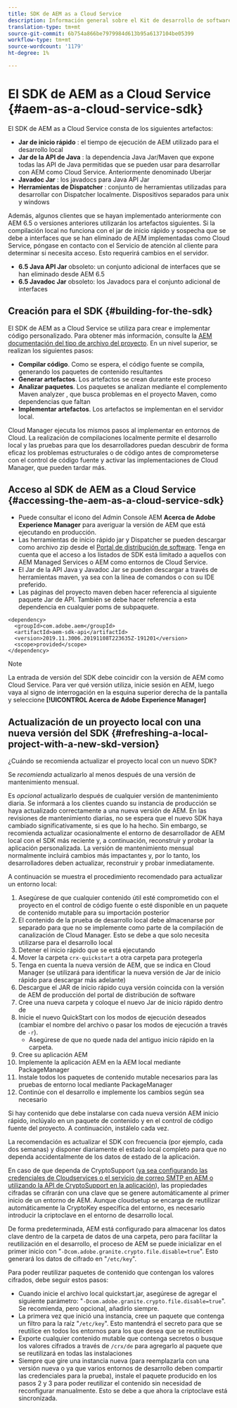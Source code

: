 ```yaml
---
title: SDK de AEM as a Cloud Service
description: Información general sobre el Kit de desarrollo de software de AEM as a Cloud Service
translation-type: tm+mt
source-git-commit: 6b754a866be7979984d613b95a6137104be05399
workflow-type: tm+mt
source-wordcount: '1179'
ht-degree: 1%

---
```



# El SDK de AEM as a Cloud Service {#aem-as-a-cloud-service-sdk}

El SDK de AEM as a Cloud Service consta de los siguientes artefactos:

* **Jar de inicio rápido** : el tiempo de ejecución de AEM utilizado para el desarrollo local
* **Jar de la API de Java** : la dependencia Java Jar/Maven que expone todas las API de Java permitidas que se pueden usar para desarrollar con AEM como Cloud Service. Anteriormente denominado Uberjar
* **Javadoc Jar** : los javadocs para Java API Jar
* **Herramientas de Dispatcher** : conjunto de herramientas utilizadas para desarrollar con Dispatcher localmente. Dispositivos separados para unix y windows

Además, algunos clientes que se hayan implementado anteriormente con AEM 6.5 o versiones anteriores utilizarán los artefactos siguientes. Si la compilación local no funciona con el jar de inicio rápido y sospecha que se debe a interfaces que se han eliminado de AEM implementadas como Cloud Service, póngase en contacto con el Servicio de atención al cliente para determinar si necesita acceso. Esto requerirá cambios en el servidor.

* **6.5 Java API Jar**  obsoleto: un conjunto adicional de interfaces que se han eliminado desde AEM 6.5
* **6.5 Javadoc Jar**  obsoleto: los Javadocs para el conjunto adicional de interfaces

## Creación para el SDK {#building-for-the-sdk}

El SDK de AEM as a Cloud Service se utiliza para crear e implementar código personalizado. Para obtener más información, consulte la [AEM documentación del tipo de archivo del proyecto](https://experienceleague.adobe.com/docs/experience-manager-core-components/using/developing/archetype/using.html?lang=en). En un nivel superior, se realizan los siguientes pasos:

* **Compilar código**. Como se espera, el código fuente se compila, generando los paquetes de contenido resultantes
* **Generar artefactos**. Los artefactos se crean durante este proceso
* **Analizar paquetes**. Los paquetes se analizan mediante el complemento Maven analyzer , que busca problemas en el proyecto Maven, como dependencias que faltan
* **Implementar artefactos**. Los artefactos se implementan en el servidor local.

Cloud Manager ejecuta los mismos pasos al implementar en entornos de Cloud. La realización de compilaciones localmente permite el desarrollo local y las pruebas para que los desarrolladores puedan descubrir de forma eficaz los problemas estructurales o de código antes de comprometerse con el control de código fuente y activar las implementaciones de Cloud Manager, que pueden tardar más.

## Acceso al SDK de AEM as a Cloud Service {#accessing-the-aem-as-a-cloud-service-sdk}

* Puede consultar el icono del Admin Console AEM **Acerca de Adobe Experience Manager** para averiguar la versión de AEM que está ejecutando en producción.
* Las herramientas de inicio rápido jar y Dispatcher se pueden descargar como archivo zip desde el [Portal de distribución de software](https://experience.adobe.com/#/downloads/content/software-distribution/es-ES/aemcloud.html). Tenga en cuenta que el acceso a los listados de SDK está limitado a aquellos con AEM Managed Services o AEM como entornos de Cloud Service.
* El Jar de la API Java y Javadoc Jar se pueden descargar a través de herramientas maven, ya sea con la línea de comandos o con su IDE preferido.
* Las páginas del proyecto maven deben hacer referencia al siguiente paquete Jar de API. También se debe hacer referencia a esta dependencia en cualquier poms de subpaquete.

```
<dependency>
  <groupId>com.adobe.aem</groupId>
  <artifactId>aem-sdk-api</artifactId>
  <version>2019.11.3006.20191108T223635Z-191201</version>
  <scope>provided</scope>
</dependency>
```

>[!NOTE]
>
>La entrada de versión del SDK debe coincidir con la versión de AEM como Cloud Service. Para ver qué versión utiliza, inicie sesión en AEM, luego vaya al signo de interrogación en la esquina superior derecha de la pantalla y seleccione **[!UICONTROL Acerca de Adobe Experience Manager]**


## Actualización de un proyecto local con una nueva versión del SDK {#refreshing-a-local-project-with-a-new-skd-version}

¿Cuándo se recomienda actualizar el proyecto local con un nuevo SDK?

Se *recomienda* actualizarlo al menos después de una versión de mantenimiento mensual.

Es *opcional* actualizarlo después de cualquier versión de mantenimiento diaria. Se informará a los clientes cuando su instancia de producción se haya actualizado correctamente a una nueva versión de AEM. En las revisiones de mantenimiento diarias, no se espera que el nuevo SDK haya cambiado significativamente, si es que lo ha hecho. Sin embargo, se recomienda actualizar ocasionalmente el entorno de desarrollador de AEM local con el SDK más reciente y, a continuación, reconstruir y probar la aplicación personalizada. La versión de mantenimiento mensual normalmente incluirá cambios más impactantes y, por lo tanto, los desarrolladores deben actualizar, reconstruir y probar inmediatamente.

A continuación se muestra el procedimiento recomendado para actualizar un entorno local:

1. Asegúrese de que cualquier contenido útil esté comprometido con el proyecto en el control de código fuente o esté disponible en un paquete de contenido mutable para su importación posterior
1. El contenido de la prueba de desarrollo local debe almacenarse por separado para que no se implemente como parte de la compilación de canalización de Cloud Manager. Esto se debe a que solo necesita utilizarse para el desarrollo local
1. Detener el inicio rápido que se está ejecutando
1. Mover la carpeta `crx-quickstart` a otra carpeta para protegerla
1. Tenga en cuenta la nueva versión de AEM, que se indica en Cloud Manager (se utilizará para identificar la nueva versión de Jar de inicio rápido para descargar más adelante)
1. Descargue el JAR de inicio rápido cuya versión coincida con la versión de AEM de producción del portal de distribución de software
1. Cree una nueva carpeta y coloque el nuevo Jar de inicio rápido dentro de
1. Inicie el nuevo QuickStart con los modos de ejecución deseados (cambiar el nombre del archivo o pasar los modos de ejecución a través de `-r`).
   * Asegúrese de que no quede nada del antiguo inicio rápido en la carpeta.
1. Cree su aplicación AEM
1. Implemente la aplicación AEM en la AEM local mediante PackageManager
1. Instale todos los paquetes de contenido mutable necesarios para las pruebas de entorno local mediante PackageManager
1. Continúe con el desarrollo e implemente los cambios según sea necesario

Si hay contenido que debe instalarse con cada nueva versión AEM inicio rápido, inclúyalo en un paquete de contenido y en el control de código fuente del proyecto. A continuación, instálelo cada vez.

La recomendación es actualizar el SDK con frecuencia (por ejemplo, cada dos semanas) y disponer diariamente el estado local completo para que no dependa accidentalmente de los datos de estado de la aplicación.

En caso de que dependa de CryptoSupport ([ya sea configurando las credenciales de Cloudservices o el servicio de correo SMTP en AEM o utilizando la API de CryptoSupport en la aplicación](https://docs.adobe.com/content/help/en/experience-manager-cloud-service-javadoc/com/adobe/granite/crypto/CryptoSupport.html)), las propiedades cifradas se cifrarán con una clave que se genere automáticamente al primer inicio de un entorno de AEM. Aunque cloudsetup se encarga de reutilizar automáticamente la CryptoKey específica del entorno, es necesario introducir la criptoclave en el entorno de desarrollo local.

De forma predeterminada, AEM está configurado para almacenar los datos clave dentro de la carpeta de datos de una carpeta, pero para facilitar la reutilización en el desarrollo, el proceso de AEM se puede inicializar en el primer inicio con &quot;`-Dcom.adobe.granite.crypto.file.disable=true`&quot;. Esto generará los datos de cifrado en &quot;`/etc/key`&quot;.

Para poder reutilizar paquetes de contenido que contengan los valores cifrados, debe seguir estos pasos:

* Cuando inicie el archivo local quickstart.jar, asegúrese de agregar el siguiente parámetro: &quot;`-Dcom.adobe.granite.crypto.file.disable=true`&quot;. Se recomienda, pero opcional, añadirlo siempre.
* La primera vez que inició una instancia, cree un paquete que contenga un filtro para la raíz &quot;`/etc/key`&quot;. Esto mantendrá el secreto para que se reutilice en todos los entornos para los que desea que se reutilicen
* Exporte cualquier contenido mutable que contenga secretos o busque los valores cifrados a través de `/crx/de` para agregarlo al paquete que se reutilizará en todas las instalaciones
* Siempre que gire una instancia nueva (para reemplazarla con una versión nueva o ya que varios entornos de desarrollo deben compartir las credenciales para la prueba), instale el paquete producido en los pasos 2 y 3 para poder reutilizar el contenido sin necesidad de reconfigurar manualmente. Esto se debe a que ahora la criptoclave está sincronizada.
